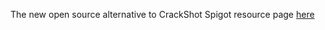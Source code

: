 The new open source alternative to CrackShot
Spigot resource page [here](https://www.spigotmc.org/resources/shovel.46696/)
